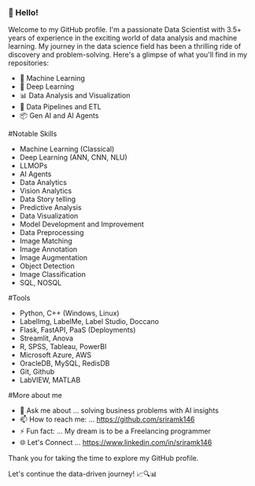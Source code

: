 ### 👋 Hello! 

Welcome to my GitHub profile. I'm a passionate Data Scientist with 3.5+ years of experience in the exciting world of data analysis and machine learning. My journey in the data science field has been a thrilling ride of discovery and problem-solving. Here's a glimpse of what you'll find in my repositories:

- 🤖 Machine Learning
- 🧠 Deep Learning
- 📊 Data Analysis and Visualization
- 🔗 Data Pipelines and ETL
- 📦 Gen AI and AI Agents

#Notable Skills
- Machine Learning (Classical)
- Deep Learning (ANN, CNN, NLU)
- LLMOPs
- AI Agents 
- Data Analytics
- Vision Analytics
- Data Story telling
- Predictive Analysis
- Data Visualization
- Model Development and Improvement
- Data Preprocessing
- Image Matching
- Image Annotation
- Image Augmentation
- Object Detection
- Image Classification
- SQL, NOSQL

#Tools
- Python, C++ (Windows, Linux)
- LabelImg, LabelMe, Label Studio, Doccano
- Flask, FastAPI, PaaS (Deployments)
- Streamlit, Anova
- R, SPSS, Tableau, PowerBI
- Microsoft Azure, AWS
- OracleDB, MySQL, RedisDB          
- Git, Github
- LabVIEW, MATLAB

#More about me
- 💬 Ask me about ... solving business problems with AI insights
- 📫 How to reach me: ... https://github.com/sriramk146
- ⚡ Fun fact: ... My dream is to be a Freelancing programmer
- 🌐 Let's Connect ... https://www.linkedin.com/in/sriramk146


Thank you for taking the time to explore my GitHub profile.

Let's continue the data-driven journey! 📈🔍📊
